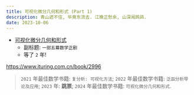 ```yaml
---
title: 可视化微分几何和形式 (Part 1)
description: 青山遮不住, 毕竟东流去. 江晚正愁余, 山深闻鹧鸪.
date: 2023-10-06
---
```


- [可视化微分几何和形式](https://book.douban.com/subject/36369485/)
  - 副标题: `一部五幕数学正剧`
  - 等了 `2` 年!

https://www.ituring.com.cn/book/2996

> `2021` 年最佳数学书籍: `复分析: 可视化方法`;
> `2022` 年最佳数学书籍: `泛函分析导论及应用`;
> `2023` 年: __跳票__;
> `2024` 年最佳数学书籍: `可视化微分几何和形式`.
